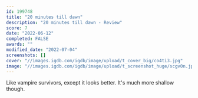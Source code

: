 ```yaml
---
id: 199748
title: "20 minutes till dawn"
description: "20 minutes till dawn - Review"
score: 7
date: "2022-06-12"
completed: FALSE
awards: ""
modified_date: "2022-07-04"
screenshots: []
cover: "//images.igdb.com/igdb/image/upload/t_cover_big/co4ti3.jpg"
image: "//images.igdb.com/igdb/image/upload/t_screenshot_huge/scgv0n.jpg"
---
```

Like vampire survivors, except it looks better. It's much more shallow though.